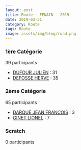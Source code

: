 ```yaml
---
layout: post
title: Route - FENAIN - 2019
date: 2019-03-31
category: Route
tags: Route
image: assets/img/blog/road.png
---
```


### 1ère Catégorie
39 participants
- [DUFOUR JULIEN](https://teamspecializedlille.cc/coureurs/dufourjulien) : 31
- [DEFOSSE HERVE](https://teamspecializedlille.cc/coureurs/defosseherve) : 35

### 2ème Catégorie
65 participants
- [DARQUE JEAN FRANCOIS](https://teamspecializedlille.cc/coureurs/darquejeanfrancois) : 3
- [GINET LIONEL](https://teamspecializedlille.cc/coureurs/ginetlionel) : 7

### Scratch
0 participants
